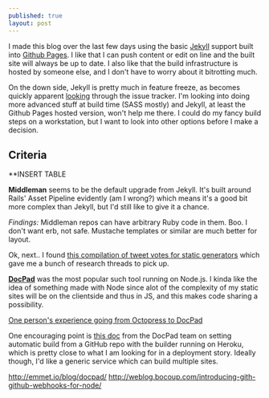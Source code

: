 ```yaml
---
published: true
layout: post
---
```


I made this blog over the last few days using the basic [Jekyll]() support built into [Github Pages](http://pages.github.com/). I like that I can push content or edit on line and the built site will always be up to date. I also like that the build infrastructure is hosted by someone else, and I don't have to worry about it bitrotting much.

On the down side, Jekyll is pretty much in feature freeze, as becomes quickly apparent [looking](https://github.com/mojombo/jekyll/issues/53) through the issue tracker. I'm looking into doing more advanced stuff at build time (SASS mostly) and Jekyll, at least the Github Pages hosted version, won't help me there. I could do my fancy build steps on a workstation, but I want to look into other options before I make a decision. 

## Criteria

**INSERT TABLE

**Middleman** seems to be the default upgrade from Jekyll. It's built around Rails' Asset Pipeline evidently (am I wrong?) which means it's a good bit more complex than Jekyll, but I'd still like to give it a chance.

*Findings:* Middleman repos can have arbitrary Ruby code in them. Boo. I don't want erb, not safe. Mustache templates or similar are much better for layout.
 
Ok, next.. I found [this compilation of tweet votes for static generators](https://gist.github.com/davatron5000/2254924) which gave me a bunch of research threads to pick up.

**[DocPad](http://docpad.org/)** was the most popular such tool running on Node.js. I kinda like the idea of something made with Node since alot of the complexity of my static sites will be on the clientside and thus in JS, and this makes code sharing a possibility.

[One person's experience going from Octopress to DocPad](http://blog.scriptybooks.com/from-jekyll-octopress-to-docpad/)

One encouraging point is [this doc](https://gist.github.com/balupton/5519403) from the DocPad team on setting automatic build from a GitHub repo with the builder running on Heroku, which is pretty close to what I am looking for in a deployment story. Ideally though, I'd like a generic service which can build multiple sites. 

http://emmet.io/blog/docpad/
http://weblog.bocoup.com/introducing-gith-github-webhooks-for-node/
